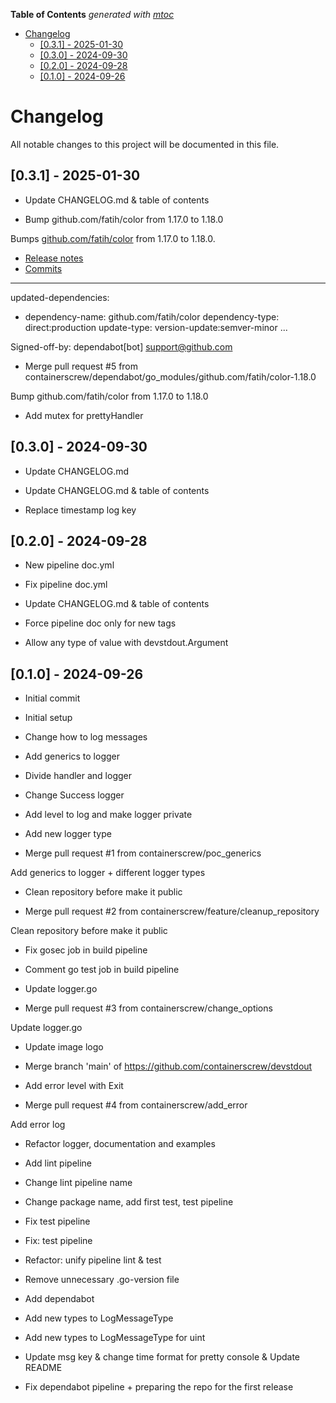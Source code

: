 <!-- START OF TOC !DO NOT EDIT THIS CONTENT MANUALLY-->
**Table of Contents**  *generated with [mtoc](https://github.com/containerscrew/mtoc)*
- [Changelog](#changelog)
  - [[0.3.1] - 2025-01-30](#031---2025-01-30)
  - [[0.3.0] - 2024-09-30](#030---2024-09-30)
  - [[0.2.0] - 2024-09-28](#020---2024-09-28)
  - [[0.1.0] - 2024-09-26](#010---2024-09-26)
<!-- END OF TOC -->
# Changelog

All notable changes to this project will be documented in this file.

## [0.3.1] - 2025-01-30

- Update CHANGELOG.md & table of contents

- Bump github.com/fatih/color from 1.17.0 to 1.18.0

Bumps [github.com/fatih/color](https://github.com/fatih/color) from 1.17.0 to 1.18.0.
- [Release notes](https://github.com/fatih/color/releases)
- [Commits](https://github.com/fatih/color/compare/v1.17.0...v1.18.0)

---
updated-dependencies:
- dependency-name: github.com/fatih/color
  dependency-type: direct:production
  update-type: version-update:semver-minor
...

Signed-off-by: dependabot[bot] <support@github.com>

- Merge pull request #5 from containerscrew/dependabot/go_modules/github.com/fatih/color-1.18.0

Bump github.com/fatih/color from 1.17.0 to 1.18.0

- Add mutex for prettyHandler

## [0.3.0] - 2024-09-30

- Update CHANGELOG.md

- Update CHANGELOG.md & table of contents

- Replace timestamp log key

## [0.2.0] - 2024-09-28

- New pipeline doc.yml

- Fix pipeline doc.yml

- Update CHANGELOG.md & table of contents

- Force pipeline doc only for new tags

- Allow any type of value with devstdout.Argument

## [0.1.0] - 2024-09-26

- Initial commit

- Initial setup

- Change how to log messages

- Add generics to logger

- Divide handler and logger

- Change Success logger

- Add level to log and make logger private

- Add new logger type

- Merge pull request #1 from containerscrew/poc_generics

Add generics to logger + different logger types

- Clean repository before make it public

- Merge pull request #2 from containerscrew/feature/cleanup_repository

Clean repository before make it public

- Fix gosec job in build pipeline

- Comment go test job in build pipeline

- Update logger.go

- Merge pull request #3 from containerscrew/change_options

Update logger.go

- Update image logo

- Merge branch 'main' of https://github.com/containerscrew/devstdout

- Add error level with Exit

- Merge pull request #4 from containerscrew/add_error

Add error log

- Refactor logger, documentation and examples

- Add lint pipeline

- Change lint pipeline name

- Change package name, add first test, test pipeline

- Fix test pipeline

- Fix: test pipeline

- Refactor: unify pipeline lint & test

- Remove unnecessary .go-version file

- Add dependabot

- Add new types to LogMessageType

- Add new types to LogMessageType for uint

- Update msg key & change time format for pretty console & Update README

- Fix dependabot pipeline + preparing the repo for the first release

<!-- generated by git-cliff -->

